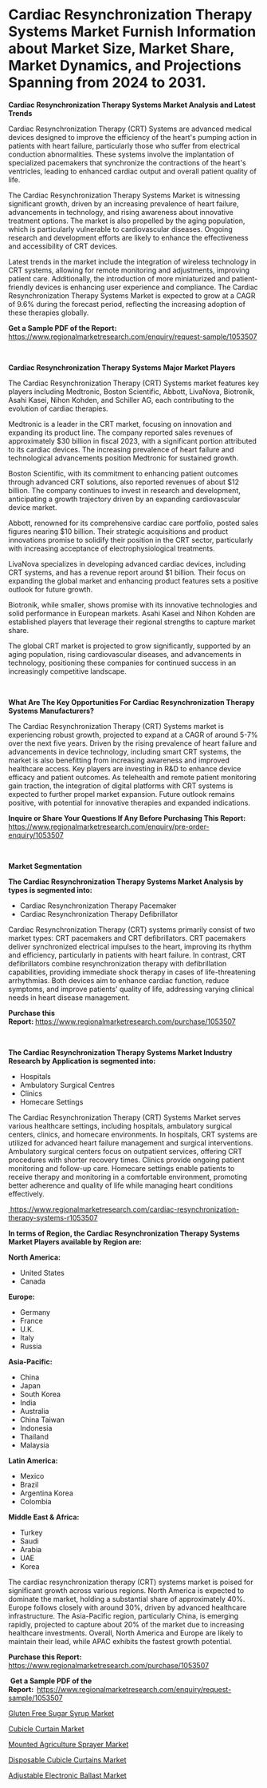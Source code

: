 <p><h1>Cardiac Resynchronization Therapy Systems Market Furnish Information about Market Size, Market Share, Market Dynamics, and Projections Spanning from 2024 to 2031.</h1></p><p><strong>Cardiac Resynchronization Therapy Systems Market Analysis and Latest Trends</strong></p>
<p><p>Cardiac Resynchronization Therapy (CRT) Systems are advanced medical devices designed to improve the efficiency of the heart's pumping action in patients with heart failure, particularly those who suffer from electrical conduction abnormalities. These systems involve the implantation of specialized pacemakers that synchronize the contractions of the heart's ventricles, leading to enhanced cardiac output and overall patient quality of life.</p><p>The Cardiac Resynchronization Therapy Systems Market is witnessing significant growth, driven by an increasing prevalence of heart failure, advancements in technology, and rising awareness about innovative treatment options. The market is also propelled by the aging population, which is particularly vulnerable to cardiovascular diseases. Ongoing research and development efforts are likely to enhance the effectiveness and accessibility of CRT devices.</p><p>Latest trends in the market include the integration of wireless technology in CRT systems, allowing for remote monitoring and adjustments, improving patient care. Additionally, the introduction of more miniaturized and patient-friendly devices is enhancing user experience and compliance. The Cardiac Resynchronization Therapy Systems Market is expected to grow at a CAGR of 9.6% during the forecast period, reflecting the increasing adoption of these therapies globally.</p></p>
<p><strong>Get a Sample PDF of the Report:&nbsp;</strong> <a href="https://www.regionalmarketresearch.com/enquiry/request-sample/1053507">https://www.regionalmarketresearch.com/enquiry/request-sample/1053507</a></p>
<p>&nbsp;</p>
<p><strong>Cardiac Resynchronization Therapy Systems Major Market Players</strong></p>
<p><p>The Cardiac Resynchronization Therapy (CRT) Systems market features key players including Medtronic, Boston Scientific, Abbott, LivaNova, Biotronik, Asahi Kasei, Nihon Kohden, and Schiller AG, each contributing to the evolution of cardiac therapies.</p><p>Medtronic is a leader in the CRT market, focusing on innovation and expanding its product line. The company reported sales revenues of approximately $30 billion in fiscal 2023, with a significant portion attributed to its cardiac devices. The increasing prevalence of heart failure and technological advancements position Medtronic for sustained growth.</p><p>Boston Scientific, with its commitment to enhancing patient outcomes through advanced CRT solutions, also reported revenues of about $12 billion. The company continues to invest in research and development, anticipating a growth trajectory driven by an expanding cardiovascular device market.</p><p>Abbott, renowned for its comprehensive cardiac care portfolio, posted sales figures nearing $10 billion. Their strategic acquisitions and product innovations promise to solidify their position in the CRT sector, particularly with increasing acceptance of electrophysiological treatments.</p><p>LivaNova specializes in developing advanced cardiac devices, including CRT systems, and has a revenue report around $1 billion. Their focus on expanding the global market and enhancing product features sets a positive outlook for future growth.</p><p>Biotronik, while smaller, shows promise with its innovative technologies and solid performance in European markets. Asahi Kasei and Nihon Kohden are established players that leverage their regional strengths to capture market share.</p><p>The global CRT market is projected to grow significantly, supported by an aging population, rising cardiovascular diseases, and advancements in technology, positioning these companies for continued success in an increasingly competitive landscape.</p></p>
<p>&nbsp;</p>
<p><strong>What Are The Key Opportunities For Cardiac Resynchronization Therapy Systems Manufacturers?</strong></p>
<p><p>The Cardiac Resynchronization Therapy (CRT) Systems market is experiencing robust growth, projected to expand at a CAGR of around 5-7% over the next five years. Driven by the rising prevalence of heart failure and advancements in device technology, including smart CRT systems, the market is also benefitting from increasing awareness and improved healthcare access. Key players are investing in R&D to enhance device efficacy and patient outcomes. As telehealth and remote patient monitoring gain traction, the integration of digital platforms with CRT systems is expected to further propel market expansion. Future outlook remains positive, with potential for innovative therapies and expanded indications.</p></p>
<p><strong>Inquire or Share Your Questions If Any Before Purchasing This Report:</strong> <a href="https://www.regionalmarketresearch.com/enquiry/pre-order-enquiry/1053507">https://www.regionalmarketresearch.com/enquiry/pre-order-enquiry/1053507</a></p>
<p>&nbsp;</p>
<p><strong>Market Segmentation</strong></p>
<p><strong>The Cardiac Resynchronization Therapy Systems Market Analysis by types is segmented into:</strong></p>
<p><ul><li>Cardiac Resynchronization Therapy Pacemaker</li><li>Cardiac Resynchronization Therapy Defibrillator</li></ul></p>
<p><p>Cardiac Resynchronization Therapy (CRT) systems primarily consist of two market types: CRT pacemakers and CRT defibrillators. CRT pacemakers deliver synchronized electrical impulses to the heart, improving its rhythm and efficiency, particularly in patients with heart failure. In contrast, CRT defibrillators combine resynchronization therapy with defibrillation capabilities, providing immediate shock therapy in cases of life-threatening arrhythmias. Both devices aim to enhance cardiac function, reduce symptoms, and improve patients' quality of life, addressing varying clinical needs in heart disease management.</p></p>
<p><strong>Purchase this Report:&nbsp;</strong><a href="https://www.regionalmarketresearch.com/purchase/1053507">https://www.regionalmarketresearch.com/purchase/1053507</a></p>
<p>&nbsp;</p>
<p><strong>The Cardiac Resynchronization Therapy Systems Market Industry Research by Application is segmented into:</strong></p>
<p><ul><li>Hospitals</li><li>Ambulatory Surgical Centres</li><li>Clinics</li><li>Homecare Settings</li></ul></p>
<p><p>The Cardiac Resynchronization Therapy (CRT) Systems Market serves various healthcare settings, including hospitals, ambulatory surgical centers, clinics, and homecare environments. In hospitals, CRT systems are utilized for advanced heart failure management and surgical interventions. Ambulatory surgical centers focus on outpatient services, offering CRT procedures with shorter recovery times. Clinics provide ongoing patient monitoring and follow-up care. Homecare settings enable patients to receive therapy and monitoring in a comfortable environment, promoting better adherence and quality of life while managing heart conditions effectively.</p></p>
<p><a href="https://www.regionalmarketresearch.com/cardiac-resynchronization-therapy-systems-r1053507">&nbsp;https://www.regionalmarketresearch.com/cardiac-resynchronization-therapy-systems-r1053507</a></p>
<p><strong>In terms of Region, the Cardiac Resynchronization Therapy Systems Market Players available by Region are:</strong></p>
<p>
    <p> <strong> North America: </strong>
        <ul>
            <li>United States</li>
            <li>Canada</li>
        </ul>
        </p> 
    <p> <strong> Europe: </strong>
        <ul>
            <li>Germany</li>
            <li>France</li>
            <li>U.K.</li>
            <li>Italy</li>
            <li>Russia</li>
        </ul>
        </p> 
    <p> <strong> Asia-Pacific: </strong>
        <ul>
            <li>China</li>
            <li>Japan</li>
            <li>South Korea</li>
            <li>India</li>
            <li>Australia</li>
            <li>China Taiwan</li>
            <li>Indonesia</li>
            <li>Thailand</li>
            <li>Malaysia</li>
        </ul>
        </p> 
    <p> <strong> Latin America: </strong>
        <ul>
            <li>Mexico</li>
            <li>Brazil</li>
            <li>Argentina Korea</li>
            <li>Colombia</li>
        </ul>
        </p> 
    <p> <strong> Middle East & Africa: </strong>
        <ul>
            <li>Turkey</li>
            <li>Saudi</li>
            <li>Arabia</li>
            <li>UAE</li>
            <li>Korea</li>
        </ul>
    </p>
    </p>
<p><p>The cardiac resynchronization therapy (CRT) systems market is poised for significant growth across various regions. North America is expected to dominate the market, holding a substantial share of approximately 40%. Europe follows closely with around 30%, driven by advanced healthcare infrastructure. The Asia-Pacific region, particularly China, is emerging rapidly, projected to capture about 20% of the market due to increasing healthcare investments. Overall, North America and Europe are likely to maintain their lead, while APAC exhibits the fastest growth potential.</p></p>
<p><strong>Purchase this Report: </strong><a href="https://www.regionalmarketresearch.com/purchase/1053507">https://www.regionalmarketresearch.com/purchase/1053507</a></p>
<p>&nbsp;<strong>Get a Sample PDF of the Report:&nbsp;&nbsp;</strong><a href="https://www.regionalmarketresearch.com/enquiry/request-sample/1053507">https://www.regionalmarketresearch.com/enquiry/request-sample/1053507</a></p>
<p><strong></strong></p>
<p><p><a href="https://github.com/AnnDiaz698/Market-Research-Report-List-1/blob/main/gluten-free-sugar-syrup-market.md">Gluten Free Sugar Syrup Market</a></p><p><a href="https://issuu.com/reportprime-2/docs/cubicle-curtain-market-size-2030.pp_a82805e503b9dd">Cubicle Curtain Market</a></p><p><a href="https://medium.com/@xashxysy13/insights-into-the-mounted-agriculture-sprayer-market-market-players-market-size-geographical-a66c4a9940fe">Mounted Agriculture Sprayer Market</a></p><p><a href="https://issuu.com/reportprime-2/docs/disposable-cubicle-curtains-market-_2398a925ef46f7">Disposable Cubicle Curtains Market</a></p><p><a href="https://medium.com/@xashxysy13/adjustable-electronic-ballast-market-size-growth-and-industry-analysis-by-market-segmentation-and-26611b76cb32?postPublishedType=repub">Adjustable Electronic Ballast Market</a></p></p>